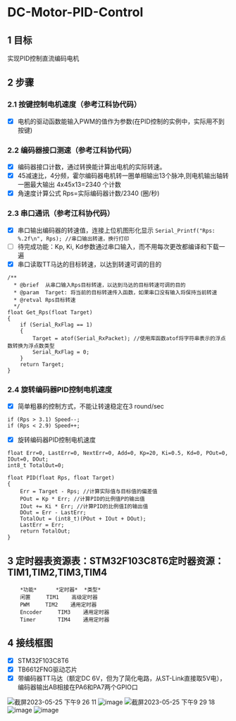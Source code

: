 # DC-Motor-PID-Control

## 1 目标
实现PID控制直流编码电机

## 2 步骤
### 2.1 按键控制电机速度（参考江科协代码）
- [x] 电机的驱动函数能输入PWM的值作为参数(在PID控制的实例中，实际用不到按键)

### 2.2 编码器接口测速（参考江科协代码）
- [x] 编码器接口计数，通过转换能计算出电机的实际转速。
- [x] 45减速比，4分频，霍尔编码器电机转一圈单相输出13个脉冲,则电机输出轴转一圈最大输出 4x45x13=2340 个计数
- [x] 角速度计算公式 Rps=实际编码器计数/2340 (圈/秒)

### 2.3 串口通讯（参考江科协代码）
- [x] 串口输出编码器的转速值，连接上位机图形化显示 
```Serial_Printf("Rps: %.2f\n", Rps); //串口输出转速，换行打印```
- [ ] 待完成功能：Kp, Ki, Kd参数通过串口输入，而不用每次更改都编译和下载一遍
- [x] 串口读取TT马达的目标转速，以达到转速可调的目的
```
/**
  * @brief  从串口输入Rps目标转速，以达到马达的目标转速可调的目的
  * @param  Target: 将当前的目标转速传入函数，如果串口没有输入将保持当前转速
  * @retval Rps目标转速
  */
float Get_Rps(float Target) 
{
	if (Serial_RxFlag == 1) 
	{
		Target = atof(Serial_RxPacket); //使用库函数atof将字符串表示的浮点数转换为浮点数类型
		Serial_RxFlag = 0;		
	}
	return Target;	
}		
```

### 2.4 旋转编码器PID控制电机速度
- [x] 简单粗暴的控制方式，不能让转速稳定在3 round/sec
```
if (Rps > 3.1) Speed--;
if (Rps < 2.9) Speed++;
```
- [x] 旋转编码器PID控制电机速度
```
float Err=0, LastErr=0, NextErr=0, Add=0, Kp=20, Ki=0.5, Kd=0, POut=0, IOut=0, DOut;
int8_t TotalOut=0;

float PID(float Rps, float Target)
{
	Err = Target - Rps; //计算实际值与目标值的偏差值
	POut = Kp * Err; //计算PID的比例值P的输出值
	IOut += Ki * Err; //计算PID的比例值I的输出值
	DOut = Err - LastErr;
	TotalOut = (int8_t)(POut + IOut + DOut);
	LastErr = Err;
	return TotalOut;
}
```

## 3 定时器表资源表：STM32F103C8T6定时器资源：TIM1,TIM2,TIM3,TIM4
```	
	*功能*	  *定时器*	 *类型*
	闲置	   TIM1	   高级定时器
	PWM	    TIM2    通用定时器	
	Encoder	    TIM3    通用定时器	
	Timer	    TIM4    通用定时器	
```
## 4 接线框图
- [x] STM32F103C8T6
- [x] TB6612FNG驱动芯片
- [x] 带编码器TT马达（额定DC 6V，但为了简化电路，从ST-Link直接取5V电），编码器输出AB相接在PA6和PA7两个GPIO口

![截屏2023-05-25 下午9 26 11](https://github.com/Kevinyym/DC-Motor-PID-Control/assets/101639215/70501e9c-0ded-49f7-b84e-91fe3f6ec45b)
![image](https://github.com/Kevinyym/DC-Motor-PID-Control/assets/101639215/30595a67-bdff-41ef-acb6-9667f9e5d8d1)
![截屏2023-05-25 下午9 29 18](https://github.com/Kevinyym/DC-Motor-PID-Control/assets/101639215/1a99db1c-61d8-4b7c-859d-89d0d5e69765)
![image](https://github.com/Kevinyym/DC-Motor-PID-Control/assets/101639215/42c0d39c-cd12-4813-b81c-59fcdd98d0a7)
![image](https://github.com/Kevinyym/DC-Motor-PID-Control/assets/101639215/26005199-d8f5-4325-bc04-f22d68b845f4)

